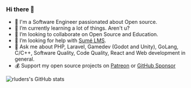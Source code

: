### Hi there 👋

- 🔭 I'm a Software Engineer passionated about Open source.
- 🌱 I’m currently learning a lot of things. Aren't u?
- 👯 I’m looking to collaborate on Open Source and Education.
- 🤔 I’m looking for help with [Sumé LMS](https://github.com/sumelms).
- 💬 Ask me about PHP, Laravel, Gamedev (Godot and Unity), GoLang, C/C++, Software Quality, Code Quality, React and Web development in general.
- 💰 Support my open source projects on [Patreon](https://www.patreon.com/rluders) or [GitHub Sponsor](https://github.com/sponsors/rluders)

![rluders's GitHub stats](https://github-readme-stats.vercel.app/api?username=rluders&show_icons=true)
